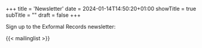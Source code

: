 +++
title = 'Newsletter'
date = 2024-01-14T14:50:20+01:00
showTitle = true
subTitle = ""
draft = false
+++

Sign up to the Exformal Records newsletter:

{{< mailinglist >}}


